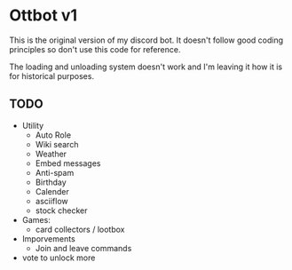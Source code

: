 # Ottbot v1

This is the original version of my discord bot. It doesn't follow good coding
principles so don't use this code for reference.

The loading and unloading system doesn't work and I'm leaving it how it is
for historical purposes.

## TODO

- Utility
  - Auto Role
  - Wiki search
  - Weather
  - Embed messages
  - Anti-spam
  - Birthday
  - Calender
  - asciiflow
  - stock checker
- Games:
  - card collectors / lootbox
- Imporvements
  - Join and leave commands
- vote to unlock more
